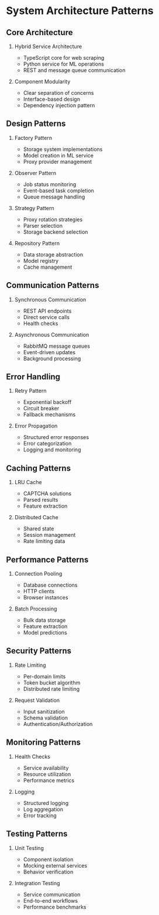 # System Architecture Patterns

## Core Architecture
1. Hybrid Service Architecture
   - TypeScript core for web scraping
   - Python service for ML operations
   - REST and message queue communication

2. Component Modularity
   - Clear separation of concerns
   - Interface-based design
   - Dependency injection pattern

## Design Patterns
1. Factory Pattern
   - Storage system implementations
   - Model creation in ML service
   - Proxy provider management

2. Observer Pattern
   - Job status monitoring
   - Event-based task completion
   - Queue message handling

3. Strategy Pattern
   - Proxy rotation strategies
   - Parser selection
   - Storage backend selection

4. Repository Pattern
   - Data storage abstraction
   - Model registry
   - Cache management

## Communication Patterns
1. Synchronous Communication
   - REST API endpoints
   - Direct service calls
   - Health checks

2. Asynchronous Communication
   - RabbitMQ message queues
   - Event-driven updates
   - Background processing

## Error Handling
1. Retry Pattern
   - Exponential backoff
   - Circuit breaker
   - Fallback mechanisms

2. Error Propagation
   - Structured error responses
   - Error categorization
   - Logging and monitoring

## Caching Patterns
1. LRU Cache
   - CAPTCHA solutions
   - Parsed results
   - Feature extraction

2. Distributed Cache
   - Shared state
   - Session management
   - Rate limiting data

## Performance Patterns
1. Connection Pooling
   - Database connections
   - HTTP clients
   - Browser instances

2. Batch Processing
   - Bulk data storage
   - Feature extraction
   - Model predictions

## Security Patterns
1. Rate Limiting
   - Per-domain limits
   - Token bucket algorithm
   - Distributed rate limiting

2. Request Validation
   - Input sanitization
   - Schema validation
   - Authentication/Authorization

## Monitoring Patterns
1. Health Checks
   - Service availability
   - Resource utilization
   - Performance metrics

2. Logging
   - Structured logging
   - Log aggregation
   - Error tracking

## Testing Patterns
1. Unit Testing
   - Component isolation
   - Mocking external services
   - Behavior verification

2. Integration Testing
   - Service communication
   - End-to-end workflows
   - Performance benchmarks
